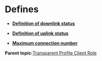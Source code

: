 # Defines

-   **[Definition of downlink status](GUID-1CD5D4D3-FB4C-4968-BFE1-6B2850AC5EE0.md)**  

-   **[Definition of uplink status](GUID-F2C1395F-5B5C-4BA2-8CDB-9CA380F63A6F.md)**  

-   **[Maximum connection number](GUID-60A7E067-D968-4F98-AE20-7FD178367663.md)**  


**Parent topic:**[Transparent Profile Client Role](GUID-18190F22-CD3F-4FBC-B2FD-796145355544.md)

